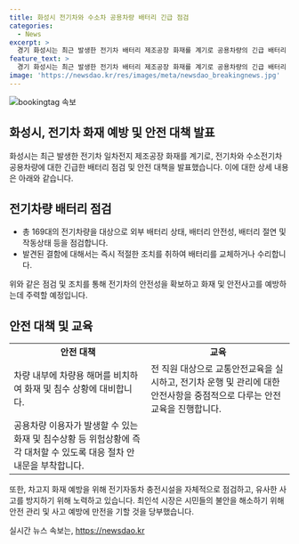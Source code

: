 ```yaml
---
title: 화성시 전기차와 수소차 공용차량 배터리 긴급 점검
categories:
  - News
excerpt: >
  경기 화성시는 최근 발생한 전기차 배터리 제조공장 화재를 계기로 공용차량의 긴급 배터리 점검에 돌입했다. 시는 12일까지 보유한 전기차량 169대의 배터리 상태를 점검하며, 발견된 결함에 대해 즉각 조치를 취할 예정이다. 또한, 화재 및 침수 상황에 대처하기 위해 차량 내부에 해머와 대응 절차 안내문을 비치하고, 차고지 충전시설을 자체적으로 점검하고 전직원에게 안전 교육을 실시한다. 시장은 시민들의 불안을 덜기 위해 안전에 만전을 기할 것을 당부했다.
feature_text: >
  경기 화성시는 최근 발생한 전기차 배터리 제조공장 화재를 계기로 공용차량의 긴급 배터리 점검에 돌입했다. 시는 12일까지 보유한 전기차량 169대의 배터리 상태를 점검하며, 발견된 결함에 대해 즉각 조치를 취할 예정이다. 또한, 화재 및 침수 상황에 대처하기 위해 차량 내부에 해머와 대응 절차 안내문을 비치하고, 차고지 충전시설을 자체적으로 점검하고 전직원에게 안전 교육을 실시한다. 시장은 시민들의 불안을 덜기 위해 안전에 만전을 기할 것을 당부했다.
image: 'https://newsdao.kr/res/images/meta/newsdao_breakingnews.jpg'
---
```


<p><img src="https://newsdao.kr/res/images/meta/newsdao_breakingnews.jpg" alt="bookingtag 속보" /></p>

<h2 data-ke-size="size26">화성시, 전기차 화재 예방 및 안전 대책 발표</h2>

<p data-ke-size="size16">화성시는 최근 발생한 전기차 일차전지 제조공장 화재를 계기로, 전기차와 수소전기차 공용차량에 대한 긴급한 배터리 점검 및 안전 대책을 발표했습니다. 이에 대한 상세 내용은 아래와 같습니다.</p>

<h2 data-ke-size="size24">전기차량 배터리 점검</h2>

<ul>
  <li>총 169대의 전기차량을 대상으로 외부 배터리 상태, 배터리 안전성, 배터리 절연 및 작동상태 등을 점검합니다.</li>
  <li>발견된 결함에 대해서는 즉시 적절한 조치를 취하여 배터리를 교체하거나 수리합니다.</li>
</ul>

<p data-ke-size="size16">위와 같은 점검 및 조치를 통해 전기차의 안전성을 확보하고 화재 및 안전사고를 예방하는데 주력할 예정입니다.</p>

<h2 data-ke-size="size24">안전 대책 및 교육</h2>

<table>
  <tr>
    <td style="text-align: center; height: 17px;"><b>안전 대책</b></td>
    <td style="text-align: center; height: 17px;"><b>교육</b></td>
  </tr>
  <tr>
    <td>차량 내부에 차량용 해머를 비치하여 화재 및 침수 상황에 대비합니다.</td>
    <td>전 직원 대상으로 교통안전교육을 실시하고, 전기차 운행 및 관리에 대한 안전사항을 중점적으로 다루는 안전 교육을 진행합니다.</td>
  </tr>
  <tr>
    <td>공용차량 이용자가 발생할 수 있는 화재 및 침수상황 등 위험상황에 즉각 대처할 수 있도록 대응 절차 안내문을 부착합니다.</td>
    <td></td>
  </tr>
</table>

<p data-ke-size="size16">또한, 차고지 화재 예방을 위해 전기자동차 충전시설을 자체적으로 점검하고, 유사한 사고를 방지하기 위해 노력하고 있습니다. 최인석 시장은 시민들의 불안을 해소하기 위해 안전 관리 및 사고 예방에 만전을 기할 것을 당부했습니다.</p>
실시간 뉴스 속보는, <a href="https://newsdao.kr" rel="dofollow">https://newsdao.kr</a>


